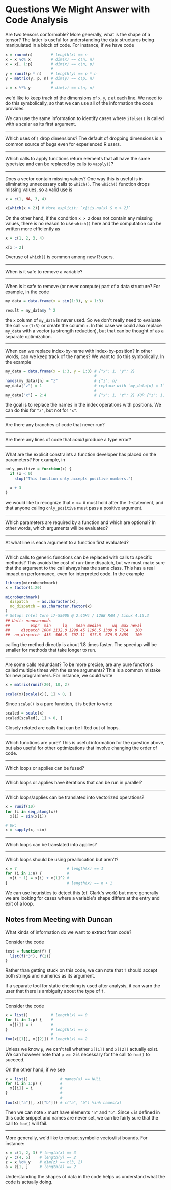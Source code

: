 
# Questions We Might Answer with Code Analysis

Are two tensors conformable? More generally, what is the shape of a tensor? The
latter is useful for understanding the data structures being manipulated in a
block of code. For instance, if we have code
```r
x = rnorm(n)        # length(x) == n
x = x %o% x         # dim(x) == c(n, n)
x = x[, 1:p]        # dim(x) == c(n, p)
                    #
y = runif(p * n)    # length(y) == p * n
y = matrix(y, p, n) # dim(y) == c(p, n)
                    #
z = x %*% y         # dim(z) == c(n, n)
```
we'd like to keep track of the dimensions of `x`, `y`, `z` at each line. We
need to do this symbolically, so that we can use all of the information the
code provides.

We can use the same information to identify cases where `ifelse()` is called
with a scalar as its first argument.

---

Which uses of `[` drop dimensions? The default of dropping dimensions is a
common source of bugs even for experienced R users.

---

Which calls to apply functions return elements that all have the same type/size
and can be replaced by calls to `vapply()`?

---

Does a vector contain missing values? One way this is useful is in eliminating
unnecessary calls to `which()`. The `which()` function drops missing values, so
a valid use is
```r
x = c(1, NA, 3, 4)

x[which(x > 2)] # More explicit: `x[!is.na(x) & x > 2]`
```
On the other hand, if the condition `x > 2` does not contain any missing
values, there is no reason to use `which()` here and the computation can be
written more efficiently as
```r
x = c(1, 2, 3, 4)

x[x > 2]
```
Overuse of `which()` is common among new R users.

---

When is it safe to remove a variable?

---

When is it safe to remove (or never compute) part of a data structure? For
example, in the code
```r
my_data = data.frame(x = sin(1:3), y = 1:3)

result = my_data$y ^ 2
```
the `x` column of `my_data` is never used. So we don't really need to evaluate
the call `sin(1:3)` or create the column `x`. In this case we could also
replace `my_data` with a vector (a strength reduction), but that can be thought
of as a separate optimization.

---

When can we replace index-by-name with index-by-position? In other words, can
we keep track of the names? We want to do this symbolically. In the example
```r
my_data = data.frame(x = 1:3, y = 1:3) # {"x": 1, "y": 2}
                                       #
names(my_data)[n] = "z"                # {"z": n}
my_data["z"] = 1                       # replace with `my_data[n] = 1`
                                       #
my_data["x"] = 2:4                     # {"x": 1, "z": 2} XOR {"z": 1, "y": 2, "x": 3}
```
the goal is to replace the names in the index operations with positions. We can
do this for `"z"`, but not for `"x"`.

---

Are there any branches of code that never run?

---

Are there any lines of code that _could_ produce a type error?

---

What are the explicit constraints a function developer has placed on the
parameters? For example, in
```r
only_positive = function(x) {
  if (x < 0)
    stop("This function only accepts positive numbers.")

  x + 3
}
```
we would like to recognize that `x >= 0` must hold after the if-statement, and
that anyone calling `only_positive` must pass a positive argument.

---

Which parameters are required by a function and which are optional? In other
words, which arguments will be evaluated?

---

At what line is each argument to a function first evaluated? 

---

Which calls to generic functions can be replaced with calls to specific
methods? This avoids the cost of run-time dispatch, but we must make sure that
the argument to the call always has the same class. This has a real impact on
performance, even for interpreted code. In the example
```r
library(microbenchmark)
x = factor(1:20)

microbenchmark(
  dispatch    = as.character(x),
  no_dispatch = as.character.factor(x)
)
# Setup: Intel Core i7-5500U @ 2.4GHz / 12GB RAM / Linux 4.15.3
## Unit: nanoseconds
##         expr  min     lq    mean median     uq  max neval
##     dispatch 1004 1132.0 1298.45 1196.5 1309.0 7314   100
##  no_dispatch  433  566.5  707.11  617.5  679.5 8459   100
```
calling the method directly is about 1.8 times faster. The speedup will be
smaller for methods that take longer to run.

---

Are some calls redundant? To be more precise, are any pure functions called
multiple times with the same arguments? This is a common mistake for new
programmers. For instance, we could write
```r
x = matrix(runif(20), 10, 2)

scale(x)[scale(x)[, 1] > 0, ]
```
Since `scale()` is a pure function, it is better to write
```r
scaled = scale(x)
scaled[scaled[, 1] > 0, ]
```
Closely related are calls that can be lifted out of loops.

---

Which functions are pure? This is useful information for the question above,
but also useful for other optimizations that involve changing the order of
code.

---

Which loops or applies can be fused?

---

Which loops or applies have iterations that can be run in parallel?

---

Which loops/applies can be translated into vectorized operations?
```r
x = runif(10)
for (i in seq_along(x))
  x[i] = sin(x[i])

# OR:
x = sapply(x, sin)
```

---

Which loops can be translated into applies?

---

Which loops should be using preallocation but aren't?
```r
x = 7                      # length(x) == 1
for (i in 1:n) {           #
  x[i + 1] = x[i] + x[1]^2 #
}                          # length(x) == n + 1
```
We can use heuristics to detect this (cf. Clark's work) but more generally we
are looking for cases where a variable's shape differs at the entry and exit of
a loop.



## Notes from Meeting with Duncan

What kinds of information do we want to extract from code?

Consider the code

```r
test = function(f) {
  list(f("3"), f(2))
}
```

Rather than getting stuck on this code, we can note that `f` should accept both
strings and numerics as its argument.

If a separate tool for static checking is used after analysis, it can warn the
user that there is ambiguity about the type of `f`.

---

Consider the code
```r
x = list()          # length(x) == 0
for (i in 1:p) {    #
  x[[i]] = i        #
}                   # length(x) == p
                    #
foo(x[[1]], x[[2]]) # length(x) >= 2
```

Unless we know `p`, we can't tell whether `x[[1]]` and `x[[2]]` actually exist.
We can however note that `p >= 2` is necessary for the call to `foo()` to
succeed.

On the other hand, if we see
```r
x = list()              # names(x) == NULL
for (i in 1:p) {        #
  x[[i]] = i            #
}                       #
                        #
foo(x[["a"]], x[["b"]]) # c("a", "b") %in% names(x)
```

Then we can note `x` must have elements `"a"` and `"b"`. Since `x` is defined
in this code snippet and names are never set, we can be fairly sure that the
call to `foo()` will fail.

---

More generally, we'd like to extract symbolic vector/list bounds. For instance:

```r
x = c(1, 2, 3) # length(x) == 3
y = c(4, 5)    # length(y) == 2
z = x %o% y    # dim(z) == c(3, 2)
a = z[1, ]     # length(a) == 2
```

Understanding the shapes of data in the code helps us understand what the code
is actually doing.

